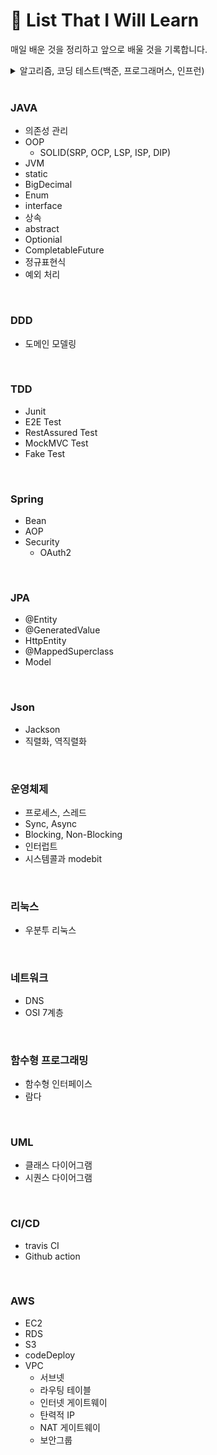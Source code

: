 # 📂 List That I Will Learn


매일 배운 것을 정리하고 앞으로 배울 것을 기록합니다.


<details markdown="1">
<summary> 알고리즘, 코딩 테스트(백준, 프로그래머스, 인프런)</summary>
- 백트래킹
- 재귀
- 투포인터
- 트리
  - 이분탐색트리
- 그래프
  - DFS
  - BFS
  - 다익스트라
- 누적합
<!--summary 아래 빈칸 공백 두고 내용을 적는공간-->

</details>
  
<br>

### JAVA
  - 의존성 관리
  - OOP
    - SOLID(SRP, OCP, LSP, ISP, DIP)
  - JVM
  - static
  - BigDecimal
  - Enum
  - interface
  - 상속
  - abstract
  - Optionial
  - CompletableFuture
  - 정규표현식
  - 예외 처리
<br>

### DDD
  - 도메인 모델링
<br>

### TDD
  - Junit
  - E2E Test
  - RestAssured Test
  - MockMVC Test
  - Fake Test
<br>

### Spring
  - Bean
  - AOP
  - Security
    - OAuth2
<br>

### JPA
  - @Entity
  - @GeneratedValue
  - HttpEntity
  - @MappedSuperclass
  - Model
<br>

### Json
  - Jackson
  - 직렬화, 역직렬화
<br>

### 운영체제
  - 프로세스, 스레드
  - Sync, Async
  - Blocking, Non-Blocking
  - 인터럽트
  - 시스템콜과 modebit
<br>

### 리눅스
  - 우분투 리눅스
<br>

### 네트워크
  - DNS
  - OSI 7계층
<br>

### 함수형 프로그래밍
  - 함수형 인터페이스
  - 람다
<br>

### UML
  - 클래스 다이어그램
  - 시퀀스 다이어그램
<br>

### CI/CD
  - travis CI
  - Github action
<br>

### AWS
  - EC2
  - RDS
  - S3
  - codeDeploy
  - VPC
    - 서브넷
    - 라우팅 테이블
    - 인터넷 게이트웨이
    - 탄력적 IP
    - NAT 게이트웨이
    - 보안그룹
      
